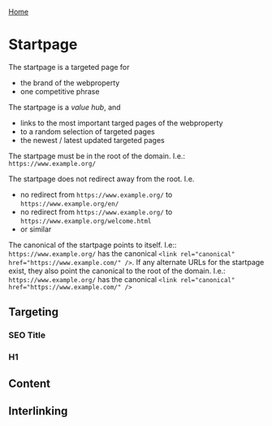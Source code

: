 [Home](readme.md)

# Startpage

The startpage is a targeted page for 

* the brand of the webproperty
* one competitive phrase

The startpage is a *value hub*, and 

 * links to the most important targed pages of the webproperty 
 * to a random selection of targeted pages
 * the newest / latest updated targeted pages

The startpage must be in the root of the domain. I.e.: `https://www.example.org/`

The startpage does not redirect away from the root. I.e. 

 * no redirect from `https://www.example.org/` to `https://www.example.org/en/`
 * no redirect from `https://www.example.org/` to `https://www.example.org/welcome.html`
 * or similar 

The canonical of the startpage points to itself. I.e:: `https://www.example.org/` has the canonical `<link rel="canonical" href="https://www.example.com/" />`. If any alternate URLs for the startpage exist, they also point the canonical to the root of the domain. I.e.: `https://www.example.org/` has the canonical `<link rel="canonical" href="https://www.example.com/" />` 

## Targeting

### SEO Title

### H1

## Content

## Interlinking


